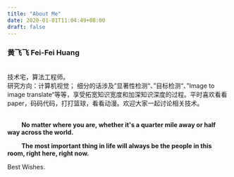 ```yaml
---
title: "About Me"
date: 2020-01-01T11:04:49+08:00
draft: false
---
```


### 黄飞飞 Fei-Fei Huang
<br>
技术宅，算法工程师。
<br>
研究方向：计算机视觉；
细分的话涉及”显著性检测“、”目标检测“、”Image to image translate“等等，享受拓宽知识宽度和加深知识深度的过程。平时喜欢看看paper，码码代码，打打篮球，看看动漫。欢迎大家一起讨论相关技术。
<br>
<br>

&emsp;&emsp; **No matter where you are, whether it's a quarter mile away or half way across the world.**

&emsp;&emsp; **The most important thing in life will always be the people in this room, right here, right now.**

Best Wishes.

